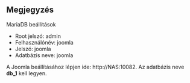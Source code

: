 ## Megjegyzés 
MariaDB beállítások

- Root jelszó: admin
- Felhasználónév: joomla
- Jelszó: joomla
- Adatbázis neve: joomla

A Joomla beállításához lépjen ide: http://NAS:10082. Az adatbázis neve **db_1** kell legyen.
